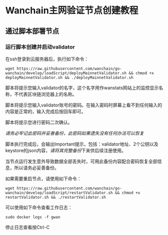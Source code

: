 # Wanchain主网验证节点创建教程

## 通过脚本部署节点

### 运行脚本创建并启动validator

在ssh登录到云服务器后，执行如下命令：

```
wget https://raw.githubusercontent.com/wanchain/go-wanchain/develop/loadScript/deployMainnetValidator.sh && chmod +x deployMainnetValidator.sh && ./deployMainnetValidator.sh
```

脚本将提示您输入validator的名字，这个名字用作wanstats网站上的监控显示名称，不代表区块链浏览器上的名称。

脚本将提示您输入validator账号的密码。在输入密码时屏幕上看不到任何输入的内容是正常的，输入完成后按回车即可。

脚本将提示您进行密码二次确认。

*请务必牢记此密码并妥善备份，此密码如果遗失没有任何办法可以恢复*

脚本执行完成后，会输出Important提示，包括：validator地址、2个公钥以及keystore的json内容，*请将其完整备份*下来供后续注册使用。

当节点运行发生意外导致数据全部丢失时，可用此备份内容配合密码恢复全部信息，所以请务必妥善备份。

如果需要重启节点，请使用如下命令：

```
wget https://raw.githubusercontent.com/wanchain/go-wanchain/develop/loadScript/restartValidator.sh && chmod +x restartValidator.sh && ./restartValidator.sh
```

可以使用如下命令查看工作日志：

```
sudo docker logs -f gwan
```

停止日志查看按Ctrl-C
